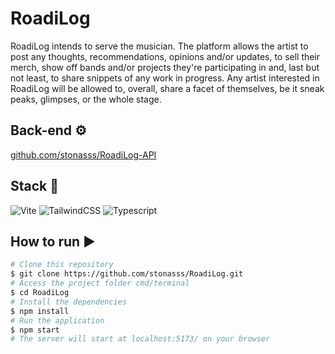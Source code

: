 # RoadiLog

RoadiLog intends to serve the musician. The platform allows the artist to post any thoughts, recommendations, opinions and/or updates, to sell their merch, show off bands and/or projects they're participating in and, last but not least, to share snippets of any work in progress. Any artist interested in RoadiLog will be allowed to, overall, share a facet of themselves, be it sneak peaks, glimpses, or the whole stage.

## Back-end ⚙️

<a  href="https://github.com/stonasss/RoadiLog-API">github.com/stonasss/RoadiLog-API</a>
</br>

## Stack :toolbox:

<div align="left">
<img src="https://img.shields.io/badge/vite-%23646CFF.svg?style=for-the-badge&logo=vite&logoColor=white" alt="Vite" Title="vite" />
<img src="https://img.shields.io/badge/tailwindcss-%2338B2AC.svg?style=for-the-badge&logo=tailwind-css&logoColor=white" alt="TailwindCSS" Title="tailwindCSS"  />
<img src="https://img.shields.io/badge/typescript-%23007ACC.svg?style=for-the-badge&logo=typescript&logoColor=white" alt="Typescript" Title="typescript" />
  </div>

## How to run ▶️
```bash
# Clone this repository
$ git clone https://github.com/stonasss/RoadiLog.git
# Access the project folder cmd/terminal
$ cd RoadiLog
# Install the dependencies
$ npm install
# Run the application 
$ npm start
# The server will start at localhost:5173/ on your browser 
```
